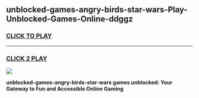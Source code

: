 
## unblocked-games-angry-birds-star-wars-Play-Unblocked-Games-Online-ddggz
<h3>
<a href="https://premium76.site?title=unblocked-games-angry-birds-star-wars&ref=24A">CLICK TO PLAY</a></h3>
<hr>

<h3>
<a href="https://premium76.site?title=unblocked-games-angry-birds-star-wars&ref=24A">CLICK 2 PLAY</a>
  
</h3>

<a href="https://premium76.site?title=unblocked-games-angry-birds-star-wars&ref=24A"><img src="https://clearcache.store/games.png"></a>


**unblocked-games-angry-birds-star-wars games unblocked: Your Gateway to Fun and Accessible Online Gaming**
